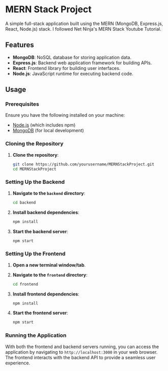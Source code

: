 # MERN Stack Project

A simple full-stack application built using the MERN (MongoDB, Express.js, React, Node.js) stack. I followed Net Ninja's MERN Stack Youtube Tutorial.
## Features

- **MongoDB**: NoSQL database for storing application data.
- **Express.js**: Backend web application framework for building APIs.
- **React**: Frontend library for building user interfaces.
- **Node.js**: JavaScript runtime for executing backend code.

## Usage

### Prerequisites

Ensure you have the following installed on your machine:
- [Node.js](https://nodejs.org/) (which includes npm)
- [MongoDB](https://www.mongodb.com/try/download/community) (for local development)

### Cloning the Repository

1. **Clone the repository**:
    ```sh
    git clone https://github.com/yourusername/MERNStackProject.git
    cd MERNStackProject
    ```

### Setting Up the Backend

1. **Navigate to the `backend` directory**:
    ```sh
    cd backend
    ```

2. **Install backend dependencies**:
    ```sh
    npm install
    ```

3. **Start the backend server**:
    ```sh
    npm start
    ```

### Setting Up the Frontend

1. **Open a new terminal window/tab**.

2. **Navigate to the `frontend` directory**:
    ```sh
    cd frontend
    ```

3. **Install frontend dependencies**:
    ```sh
    npm install
    ```

4. **Start the frontend server**:
    ```sh
    npm start
    ```

### Running the Application

With both the frontend and backend servers running, you can access the application by navigating to `http://localhost:3000` in your web browser. The frontend interacts with the backend API to provide a seamless user experience.
